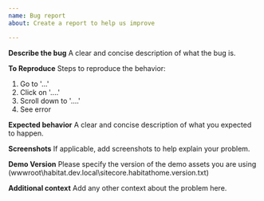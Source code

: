 ```yaml
---
name: Bug report
about: Create a report to help us improve

---
```


**Describe the bug**
A clear and concise description of what the bug is.

**To Reproduce**
Steps to reproduce the behavior:
1. Go to '...'
2. Click on '....'
3. Scroll down to '....'
4. See error

**Expected behavior**
A clear and concise description of what you expected to happen.

**Screenshots**
If applicable, add screenshots to help explain your problem.

**Demo Version**
Please specify the version of the demo assets you are using (wwwroot\habitat.dev.local\sitecore.habitathome.version.txt)

**Additional context**
Add any other context about the problem here.
